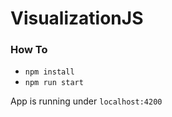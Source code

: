 # VisualizationJS

### How To

- `npm install`
- `npm run start`

App is running under `localhost:4200`

